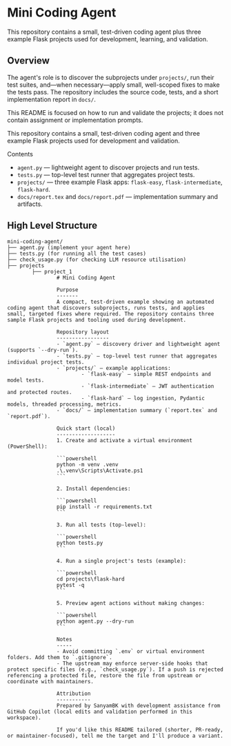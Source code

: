 
# Mini Coding Agent

This repository contains a small, test-driven coding agent plus three example Flask projects used for development, learning, and validation.

## Overview

 The agent's role is to discover the subprojects under `projects/`, run their test suites, and—when necessary—apply small, well-scoped fixes to make the tests pass. The repository includes the source code, tests, and a short implementation report in `docs/`.

This README is focused on how to run and validate the projects; it does not contain assignment or implementation prompts.

This repository contains a small, test-driven coding agent and three example Flask projects used for development and validation.

Contents
- `agent.py` — lightweight agent to discover projects and run tests.
- `tests.py` — top-level test runner that aggregates project tests.
- `projects/` — three example Flask apps: `flask-easy`, `flask-intermediate`, `flask-hard`.
- `docs/report.tex` and `docs/report.pdf` — implementation summary and artifacts.

## High Level Structure

```
mini-coding-agent/
├── agent.py (implement your agent here)
├── tests.py (for running all the test cases)
├── check_usage.py (for checking LLM resource utilisation)
├── projects
        ├── project_1
                # Mini Coding Agent

                Purpose
                -------
                A compact, test-driven example showing an automated coding agent that discovers subprojects, runs tests, and applies small, targeted fixes where required. The repository contains three sample Flask projects and tooling used during development.

                Repository layout
                -----------------
                - `agent.py` — discovery driver and lightweight agent (supports `--dry-run`).
                - `tests.py` — top-level test runner that aggregates individual project tests.
                - `projects/` — example applications:
                        - `flask-easy` — simple REST endpoints and model tests.
                        - `flask-intermediate` — JWT authentication and protected routes.
                        - `flask-hard` — log ingestion, Pydantic models, threaded processing, metrics.
                - `docs/` — implementation summary (`report.tex` and `report.pdf`).

                Quick start (local)
                -------------------
                1. Create and activate a virtual environment (PowerShell):

                ```powershell
                python -m venv .venv
                .\.venv\Scripts\Activate.ps1
                ```

                2. Install dependencies:

                ```powershell
                pip install -r requirements.txt
                ```

                3. Run all tests (top-level):

                ```powershell
                python tests.py
                ```

                4. Run a single project's tests (example):

                ```powershell
                cd projects\flask-hard
                pytest -q
                ```

                5. Preview agent actions without making changes:

                ```powershell
                python agent.py --dry-run
                ```

                Notes
                -----
                - Avoid committing `.env` or virtual environment folders. Add them to `.gitignore`.
                - The upstream may enforce server-side hooks that protect specific files (e.g., `check_usage.py`). If a push is rejected referencing a protected file, restore the file from upstream or coordinate with maintainers.

                Attribution
                -----------
                Prepared by SanyamBK with development assistance from GitHub Copilot (local edits and validation performed in this workspace).

                If you'd like this README tailored (shorter, PR-ready, or maintainer-focused), tell me the target and I'll produce a variant.


